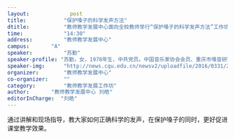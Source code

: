 ```yaml
---
layout: 			post
title:       	  "保护嗓子的科学发声方法"
dtitle:      	  "教师教学发展中心面向全校教师举行“保护嗓子的科学发声方法”工作坊"
time: 		  	  "14:30"
address:	  	  "教师教学发展中心"
campus:	  	  "A"
speaker:	   	  "苏勤"
speaker-profile: "苏勤，女，1978年生，中共党员。中国音乐家协会会员、重庆市嗓音研究会会员。毕业于西南大学音乐学院声乐演唱与教学专业，获硕士学位。"
speaker-img:	  "http://news.cqu.edu.cn/newsv2/uploadfile/2016/0331/20160331023948706.jpg"
organizer:		  "教师教学发展中心"
co-organizer:	  ""
category:		  "教师教学发展工作坊"
author:		  "教师教学发展中心 刘皓"
editorInCharge:  "刘皓"
---
```

通过讲解和现场指导，教大家如何正确科学的发声，在保护嗓子的同时，更好促进课堂教学效果。
